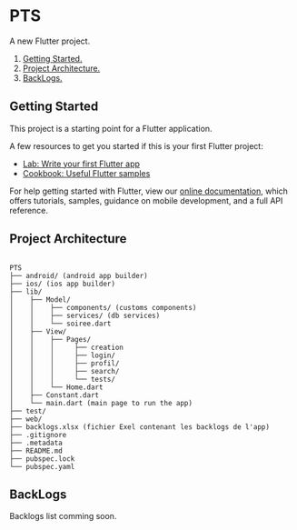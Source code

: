 # PTS

A new Flutter project.

1. [Getting Started.](#getting-started)
2. [Project Architecture.](#project-architecture)
3. [BackLogs.](#backlogs)

## Getting Started

This project is a starting point for a Flutter application.

A few resources to get you started if this is your first Flutter project:

- [Lab: Write your first Flutter app](https://flutter.dev/docs/get-started/codelab)
- [Cookbook: Useful Flutter samples](https://flutter.dev/docs/cookbook)

For help getting started with Flutter, view our
[online documentation](https://flutter.dev/docs), which offers tutorials,
samples, guidance on mobile development, and a full API reference.

## Project Architecture

<pre><code>
PTS
├── android/ (android app builder)
├── ios/ (ios app builder)
├── lib/
│    ├── Model/
│    │    ├── components/ (customs components)
│    │    ├── services/ (db services)
│    │    └── soiree.dart
│    ├── View/
│    │    ├── Pages/
│    │    │     ├── creation
│    │    │     ├── login/
│    │    │     ├── profil/
│    │    │     ├── search/
│    │    │     └── tests/
│    │    └── Home.dart
│    ├── Constant.dart
│    └── main.dart (main page to run the app)
├── test/
├── web/
├── backlogs.xlsx (fichier Exel contenant les backlogs de l'app)
├── .gitignore
├── .metadata
├── README.md
├── pubspec.lock
└── pubspec.yaml
</pre></code>

## BackLogs

Backlogs list comming soon.
